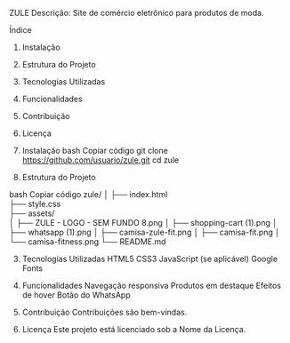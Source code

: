 ZULE
Descrição: Site de comércio eletrônico para produtos de moda.

Índice
1. Instalação
2. Estrutura do Projeto
3. Tecnologias Utilizadas
4. Funcionalidades
5. Contribuição
6. Licença

1. Instalação
bash
Copiar código
git clone https://github.com/usuario/zule.git
cd zule

2. Estrutura do Projeto

bash
Copiar código
zule/
│
├── index.html            
├── style.css             
├── assets/               
│   ├── ZULE - LOGO - SEM FUNDO 8.png
│   ├── shopping-cart (1).png
│   ├── whatsapp (1).png
│   ├── camisa-zule-fit.png
│   ├── camisa-fit.png
│   └── camisa-fitness.png
└── README.md

3. Tecnologias Utilizadas
HTML5
CSS3
JavaScript (se aplicável)
Google Fonts

4. Funcionalidades
Navegação responsiva
Produtos em destaque
Efeitos de hover
Botão do WhatsApp

5. Contribuição
Contribuições são bem-vindas.

6. Licença
Este projeto está licenciado sob a Nome da Licença.

